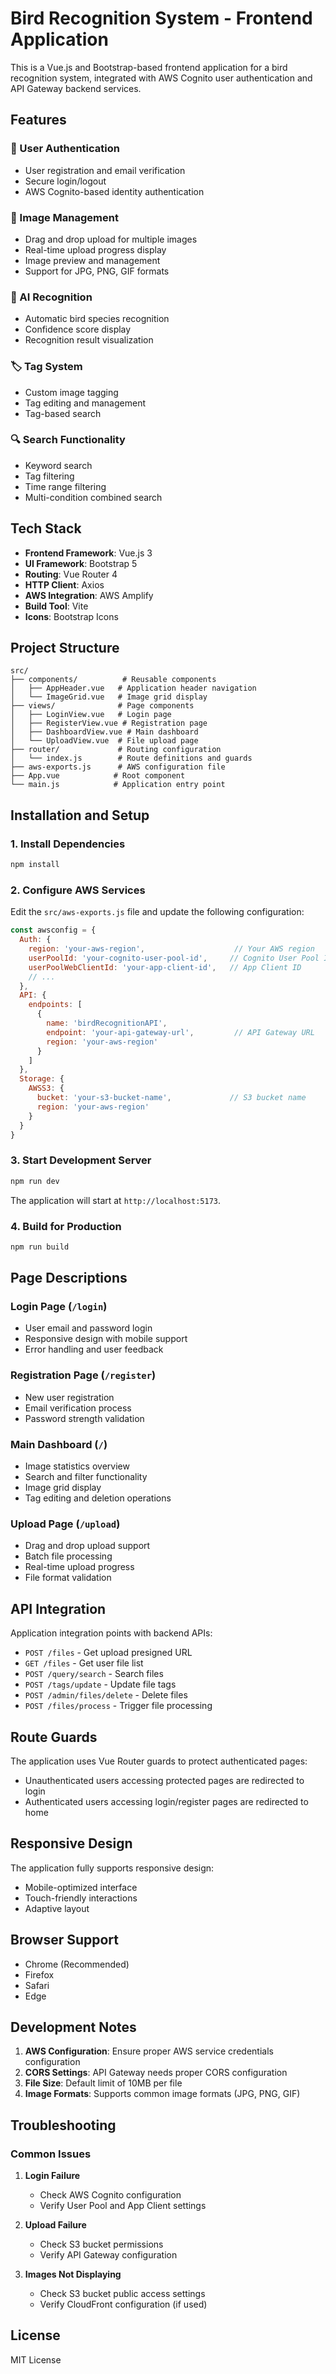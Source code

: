 # Bird Recognition System - Frontend Application

This is a Vue.js and Bootstrap-based frontend application for a bird recognition system, integrated with AWS Cognito user authentication and API Gateway backend services.

## Features

### 🔐 User Authentication
- User registration and email verification
- Secure login/logout
- AWS Cognito-based identity authentication

### 📸 Image Management
- Drag and drop upload for multiple images
- Real-time upload progress display
- Image preview and management
- Support for JPG, PNG, GIF formats

### 🤖 AI Recognition
- Automatic bird species recognition
- Confidence score display
- Recognition result visualization

### 🏷️ Tag System
- Custom image tagging
- Tag editing and management
- Tag-based search

### 🔍 Search Functionality
- Keyword search
- Tag filtering
- Time range filtering
- Multi-condition combined search

## Tech Stack

- **Frontend Framework**: Vue.js 3
- **UI Framework**: Bootstrap 5
- **Routing**: Vue Router 4
- **HTTP Client**: Axios
- **AWS Integration**: AWS Amplify
- **Build Tool**: Vite
- **Icons**: Bootstrap Icons

## Project Structure

```
src/
├── components/          # Reusable components
│   ├── AppHeader.vue   # Application header navigation
│   └── ImageGrid.vue   # Image grid display
├── views/              # Page components
│   ├── LoginView.vue   # Login page
│   ├── RegisterView.vue # Registration page
│   ├── DashboardView.vue # Main dashboard
│   └── UploadView.vue  # File upload page
├── router/             # Routing configuration
│   └── index.js        # Route definitions and guards
├── aws-exports.js      # AWS configuration file
├── App.vue            # Root component
└── main.js            # Application entry point
```

## Installation and Setup

### 1. Install Dependencies
```bash
npm install
```

### 2. Configure AWS Services
Edit the `src/aws-exports.js` file and update the following configuration:

```javascript
const awsconfig = {
  Auth: {
    region: 'your-aws-region',                    // Your AWS region
    userPoolId: 'your-cognito-user-pool-id',     // Cognito User Pool ID
    userPoolWebClientId: 'your-app-client-id',   // App Client ID
    // ...
  },
  API: {
    endpoints: [
      {
        name: 'birdRecognitionAPI',
        endpoint: 'your-api-gateway-url',         // API Gateway URL
        region: 'your-aws-region'
      }
    ]
  },
  Storage: {
    AWSS3: {
      bucket: 'your-s3-bucket-name',             // S3 bucket name
      region: 'your-aws-region'
    }
  }
}
```

### 3. Start Development Server
```bash
npm run dev
```

The application will start at `http://localhost:5173`.

### 4. Build for Production
```bash
npm run build
```

## Page Descriptions

### Login Page (`/login`)
- User email and password login
- Responsive design with mobile support
- Error handling and user feedback

### Registration Page (`/register`)
- New user registration
- Email verification process
- Password strength validation

### Main Dashboard (`/`)
- Image statistics overview
- Search and filter functionality
- Image grid display
- Tag editing and deletion operations

### Upload Page (`/upload`)
- Drag and drop upload support
- Batch file processing
- Real-time upload progress
- File format validation

## API Integration

Application integration points with backend APIs:

- `POST /files` - Get upload presigned URL
- `GET /files` - Get user file list
- `POST /query/search` - Search files
- `POST /tags/update` - Update file tags
- `POST /admin/files/delete` - Delete files
- `POST /files/process` - Trigger file processing

## Route Guards

The application uses Vue Router guards to protect authenticated pages:
- Unauthenticated users accessing protected pages are redirected to login
- Authenticated users accessing login/register pages are redirected to home

## Responsive Design

The application fully supports responsive design:
- Mobile-optimized interface
- Touch-friendly interactions
- Adaptive layout

## Browser Support

- Chrome (Recommended)
- Firefox
- Safari
- Edge

## Development Notes

1. **AWS Configuration**: Ensure proper AWS service credentials configuration
2. **CORS Settings**: API Gateway needs proper CORS configuration
3. **File Size**: Default limit of 10MB per file
4. **Image Formats**: Supports common image formats (JPG, PNG, GIF)

## Troubleshooting

### Common Issues

1. **Login Failure**
   - Check AWS Cognito configuration
   - Verify User Pool and App Client settings

2. **Upload Failure**
   - Check S3 bucket permissions
   - Verify API Gateway configuration

3. **Images Not Displaying**
   - Check S3 bucket public access settings
   - Verify CloudFront configuration (if used)

## License

MIT License
